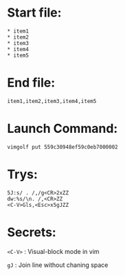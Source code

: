 # Start file:

```
* item1
* item2
* item3
* item4
* item5
```


# End file:

```
item1,item2,item3,item4,item5
```


# Launch Command:

```
vimgolf put 559c30948ef59c0eb7000002
```


# Trys:

```
5J:s/ . /,/g<CR>2xZZ
dw:%s/\n. /,<CR>ZZ
<C-V>Gls,<Esc>x5gJZZ
```


# Secrets:

`<C-V>` : Visual-block mode in vim

`gJ`    : Join line without chaning space
